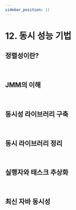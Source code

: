 ```yaml
---
sidebar_position: 11
---
```


# 12. 동시 성능 기법

## 정렬성이란?

<br/>

## JMM의 이해

<br/>

## 동시성 라이브러리 구축

<br/>

## 동시 라이브러리 정리

<br/>

## 실행자와 태스크 추상화

<br/>

## 최신 자바 동시성
